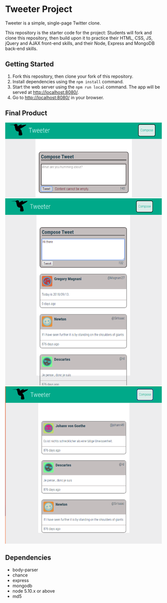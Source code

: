 # Tweeter Project

Tweeter is a simple, single-page Twitter clone.

This repository is the starter code for the project: Students will fork and clone this repository, then build upon it to practice their HTML, CSS, JS, jQuery and AJAX front-end skills, and their Node, Express and MongoDB back-end skills.

## Getting Started

1. Fork this repository, then clone your fork of this repository.
2. Install dependencies using the `npm install` command.
3. Start the web server using the `npm run local` command. The app will be served at <http://localhost:8080/>.
4. Go to <http://localhost:8080/> in your browser.

## Final Product
![Screenshot of tweet compose box](https://github.com/fei-gao/tweeter/blob/master/docs/tweet-box.png)
![Screenshot of tweets](https://github.com/fei-gao/tweeter/blob/master/docs/tweets.png)
![Screenshot of initial tweets](https://github.com/fei-gao/tweeter/blob/master/docs/initial-tweets.png)

## Dependencies
- body-parser
- chance
- express
- mongodb
- node 5.10.x or above
- md5
